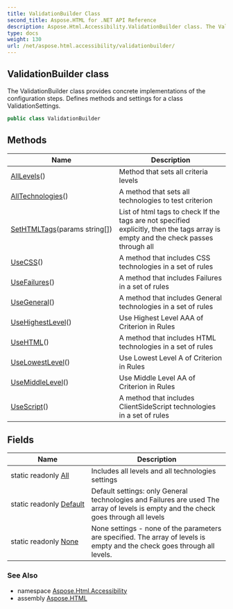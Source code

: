 ```yaml
---
title: ValidationBuilder Class
second_title: Aspose.HTML for .NET API Reference
description: Aspose.Html.Accessibility.ValidationBuilder class. The ValidationBuilder class provides concrete implementations of the configuration steps. Defines methods and settings for a class ValidationSettings
type: docs
weight: 130
url: /net/aspose.html.accessibility/validationbuilder/
---
```

## ValidationBuilder class

The ValidationBuilder class provides concrete implementations of the configuration steps. Defines methods and settings for a class ValidationSettings.

```csharp
public class ValidationBuilder
```

## Methods

| Name | Description |
| --- | --- |
| [AllLevels](../../aspose.html.accessibility/validationbuilder/alllevels/)() | Method that sets all criteria levels |
| [AllTechnologies](../../aspose.html.accessibility/validationbuilder/alltechnologies/)() | A method that sets all technologies to test criterion |
| [SetHTMLTags](../../aspose.html.accessibility/validationbuilder/sethtmltags/)(params string[]) | List of html tags to check If the tags are not specified explicitly, then the tags array is empty and the check passes through all |
| [UseCSS](../../aspose.html.accessibility/validationbuilder/usecss/)() | A method that includes CSS technologies in a set of rules |
| [UseFailures](../../aspose.html.accessibility/validationbuilder/usefailures/)() | A method that includes Failures in a set of rules |
| [UseGeneral](../../aspose.html.accessibility/validationbuilder/usegeneral/)() | A method that includes General technologies in a set of rules |
| [UseHighestLevel](../../aspose.html.accessibility/validationbuilder/usehighestlevel/)() | Use Highest Level AAA of Criterion in Rules |
| [UseHTML](../../aspose.html.accessibility/validationbuilder/usehtml/)() | A method that includes HTML technologies in a set of rules |
| [UseLowestLevel](../../aspose.html.accessibility/validationbuilder/uselowestlevel/)() | Use Lowest Level A of Criterion in Rules |
| [UseMiddleLevel](../../aspose.html.accessibility/validationbuilder/usemiddlelevel/)() | Use Middle Level AA of Criterion in Rules |
| [UseScript](../../aspose.html.accessibility/validationbuilder/usescript/)() | A method that includes ClientSideScript technologies in a set of rules |

## Fields

| Name | Description |
| --- | --- |
| static readonly [All](../../aspose.html.accessibility/validationbuilder/all/) | Includes all levels and all technologies settings |
| static readonly [Default](../../aspose.html.accessibility/validationbuilder/default/) | Default settings: only General technologies and Failures are used The array of levels is empty and the check goes through all levels |
| static readonly [None](../../aspose.html.accessibility/validationbuilder/none/) | None settings - none of the parameters are specified. The array of levels is empty and the check goes through all levels. |

### See Also

* namespace [Aspose.Html.Accessibility](../../aspose.html.accessibility/)
* assembly [Aspose.HTML](../../)
